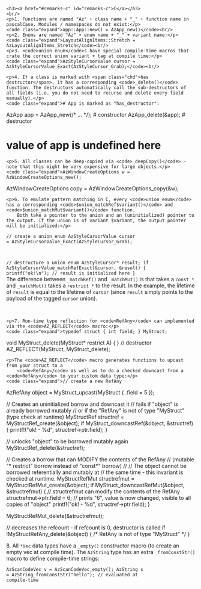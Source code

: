     <h3><a href="#remarks-c" id="remarks-c">C</a></h3>
    <br/>
    <p>1. Functions are named "Az" + class name + "_" + function name in pascalCase. Modules / namespaces do not exist:</p>
    <code class="expand">app::App::new() = AzApp_new()</code><br/>
    <p>2. Enums are named "Az" + enum name + "_" + variant name:</p>
    <code class="expand">LayoutAlignItems::Stretch = AzLayoutAlignItems_Stretch</code><br/>
    <p>3. <code>union enum</code>s have special compile-time macros that crate the correct union variant + tag at compile time:</p>
    <code class="expand">AzStyleCursorValue cursor = AzStyleCursorValue_Exact(AzStyleCursor_Grab);</code><br/>

    <p>4. If a class is marked with <span class="chd">has destructor</span>, it has a corresponding <code>_delete()</code> function. The destructors automatically call the sub-destructors of all fields (i.e. you do not need to recurse and delete every field manually).</p>
    <code class="expand"># App is marked as "has_destructor":
AzApp app = AzApp_new(/* ... */); # constructor
AzApp_delete(&app); # destructor
# value of app is undefined here</code><br/>

    <p>5. All classes can be deep-copied via <code>_deepCopy()</code> - note that this might be very expensive for large objects.</p>
    <code class="expand">AzWindowCreateOptions w = AzWindowCreateOptions_new();
AzWindowCreateOptions copy = AzWindowCreateOptions_copy(&w);</code><br/>


    <p>6. To emulate pattern matching in C, every <code>union enum</code> has a corresponding <code>$union_matchRef$variant()</code> and <code>$union_matchMut$variant()</code> function.
        Both take a pointer to the union and an (uninitialized) pointer to the output. If the union is of variant $variant, the output pointer will be initialized:</p>
<code class="expand">// create a union enum
AzStyleCursorValue cursor = AzStyleCursorValue_Exact(AzStyleCursor_Grab);

// destructure a union enum
AzStyleCursor* result;
if AzStyleCursorValue_matchRefExact(&cursor, &result) {
    printf("ok!\n");
    // result is initialized here
}</code><br/>
    The difference between <code>_matchRef()</code> and <code>_matchMut()</code>
    is that takes a <code>const *</code> and <code>_matchMut()</code> takes a <code>restrict *</code>
    to the result. In the example, the lifetime of <code>result</code> is equal to the lifetime of
    <code>cursor</code> (since <code>result</code> simply points to the payload of the tagged <code>cursor</code> union).</p><br/>

    <p>7. Run-time type reflection for <code>RefAny</code> can implemented via the <code>AZ_REFLECT</code> macro:</p>
    <code class="expand">typedef struct { int field; } MyStruct;
void MyStruct_delete(MyStruct* restrict A) { } // destructor
AZ_REFLECT(MyStruct, MyStruct_delete);</code><br/>

    <p>The <code>AZ_REFLECT</code> macro generates functions to upcast from your struct to a
        <code>RefAny</code> as well as to do a checked downcast from a <code>RefAny</code> to your custom data type:</p>
    <code class="expand">// create a new RefAny
AzRefAny object = MyStruct_upcast(MyStruct { .field = 5 });

// Creates an uninitialized borrow and downcast it
// fails if "object" is already borrowed mutably
// or if the "RefAny" is not of type "MyStruct" (type check at runtime)
MyStructRef structref = MyStructRef_create(&object);
if MyStruct_downcastRef(&object, &structref) {
    printf!("ok! - %d", structref->ptr.field);
}

// unlocks "object" to be borrowed mutably again
MyStructRef_delete(&structref);

// Creates a borrow that can MODIFY the contents of the RefAny
// (mutable "* restrict" borrow instead of "const*" borrow)
//
// The object cannot be borrowed referentially and mutably at
// the same time - this invariant is checked at runtime.
MyStructRefMut structrefmut = MyStructRefMut_create(&object);
if MyStruct_downcastRefMut(&object, &structrefmut) {
    // structrefmut can modify the contents of the RefAny
    structrefmut->ptr.field = 6;
    // prints "6", value is now changed, visible to all copies of "object"
    printf!("ok! - %d", structref->ptr.field);
}

MyStructRefMut_delete(&structrefmut);

// decreases the refcount - if refcount is 0, destructor is called
if !MyStructRefAny_delete(&object) { /* RefAny is not of type "MyStruct" */ }</code><br/>
    <p>8. All <code>*Vec</code> data types have a <code>_empty()</code> constructor macro (to create an empty vec at compile time).
The <code>AzString</code> type has an extra <code>_fromConstStr()</code> macro to define compile-time strings:</p>
    <code class="expand">AzScanCodeVec v = AzScanCodeVec_empty();
AzString s = AzString_fromConstStr("hello"); // evaluated at compile-time</code><br/>
    <br/>